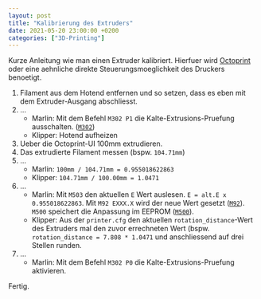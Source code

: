 ```yaml
---
layout: post
title: "Kalibrierung des Extruders"
date: 2021-05-20 23:00:00 +0200
categories: ["3D-Printing"]
---
```

Kurze Anleitung wie man einen Extruder kalibriert. Hierfuer wird [Octoprint](https://octoprint.org/) oder eine aehnliche direkte Steuerungsmoeglichkeit des Druckers benoetigt.

1. Filament aus dem Hotend entfernen und so setzen, dass es eben mit dem Extruder-Ausgang abschliesst. 
2. ...
    - Marlin: Mit dem Befehl `M302 P1` die Kalte-Extrusions-Pruefung ausschalten. ([`M302`](https://marlinfw.org/docs/gcode/M302.html))
    - Klipper: Hotend aufheizen
3. Ueber die Octoprint-UI 100mm extrudieren.
4. Das extrudierte Filament messen (bspw. `104.71mm`)
5. ...
    - Marlin: `100mm / 104.71mm = 0.955018622863`
    - Klipper: `104.71mm / 100.00mm = 1.0471`
6. ...
    - Marlin: Mit `M503` den aktuellen `E` Wert auslesen. `E = alt.E x 0.955018622863`. Mit `M92 EXXX.X` wird der neue Wert gesetzt ([`M92`](https://marlinfw.org/docs/gcode/M092.html)). `M500` speichert die Anpassung im EEPROM ([`M500`](https://marlinfw.org/docs/gcode/M500.html)).
    - Klipper: Aus der `printer.cfg` den aktuellen `rotation_distance`-Wert des Extruders mal den zuvor errechneten Wert (bspw. `rotation_distance = 7.808 * 1.0471` und anschliessend auf drei Stellen runden.
7. ...
    - Marlin: Mit dem Befehl `M302 P0` die Kalte-Extrusions-Pruefung aktivieren.

Fertig.